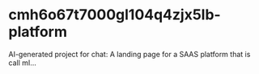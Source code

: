 # cmh6o67t7000gl104q4zjx5lb-platform
AI-generated project for chat: A landing page for a SAAS platform that is call mI...
